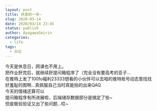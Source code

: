 ```yaml
---
layout: post
title: 休息的一天~
slug: 2020-03-14
date: 2020/03/14 23:45
status: publish
author: AyagawaSeirin
categories: 
  - life
tags: 
  - 日记
---
```


今天是休息日，网课也不用上。<br>
把作业肝完后，就继续肝提问箱程序了（完全没有要高考的亚子...<br>
在推特上发了100fo福利23333想看的小伙伴可以去咱的推特账号动态里找找<br>
好羞耻的图啊...真佩服自己当时真能拍的出来QAQ<br>
今天的情绪还算可以<br>
提问箱程序有所进展啦，后端储存数据部分是搞定了些~<br>
但是极验验证又出了些问题...哎~<br>